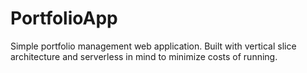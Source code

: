 # PortfolioApp
Simple portfolio management web application. Built with vertical slice architecture and serverless in mind to minimize costs of running.

